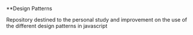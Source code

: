 **Design Patterns

Repository destined to the personal study and improvement on the use of the different design patterns in javascript